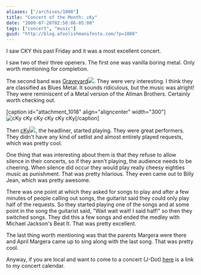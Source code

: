 ```yaml
---
aliases: ["/archives/1008"]
title: "Concert of the Month: cKy"
date: "2009-07-28T02:50:06-05:00"
tags: ["concert", "music"]
guid: "http://blog.afoolishmanifesto.com/?p=1008"
---
```

I saw CKY this past Friday and it was a most excellent concert.

I saw two of their three openers. The first one was vanilla boring metal. Only worth mentioning for completion.

The second band was [Graveyard](http://www.amazon.com/gp/product/B000UZ4E5M?ie=UTF8&tag=afooman-20&linkCode=as2&camp=1789&creative=390957&creativeASIN=B000UZ4E5M)![](http://www.assoc-amazon.com/e/ir?t=afooman-20&l=as2&o=1&a=B000UZ4E5M). They were very interesting. I think they are classified as Blues Metal. It sounds ridiculous, but the music was alright! They were reminiscent of a Metal version of the Allman Brothers. Certainly worth checking out.

[caption id="attachment\_1018" align="aligncenter" width="300"]![cKy cKy cKy cKy cKy cKy](/wp-content/uploads/2009/07/3514135119_2164519eaf-300x225.jpg "cKy")[/caption]

Then [cKy](http://www.amazon.com/gp/redirect.html?ie=UTF8&location=http%3A%2F%2Fwww.amazon.com%2Fgp%2Fentity%2FCKY%2FB000APN5DO%3Fie%3DUTF8%26ref%255F%3Dntt%255Fmus%255Fgen%255Fpel&tag=afooman-20&linkCode=ur2&camp=1789&creative=390957)![](https://www.assoc-amazon.com/e/ir?t=afooman-20&l=ur2&o=1), the headliner, started playing. They were great performers. They didn't have any kind of setlist and almost entirely played requests, which was pretty cool.

One thing that was interesting about them is that they refuse to allow silence in their concerts, so if they aren't playing, the audience needs to be cheering. When silence did occur they would play really cheesy eighties music as punishment. That was pretty hilarious. They even came out to Billy Jean, which was pretty awesome.

There was one point at which they asked for songs to play and after a few minutes of people calling out songs, the guitarist said they could only play half of the requests. So they started playing one of the songs and at some point in the song the guitarist said, "Wait wait wait! I said half!" so then they switched songs. They did this a few songs and ended the medley with Michael Jackson's Beat It. That was pretty excellent.

The last thing worth mentioning was that the parents Margera were there and April Margera came up to sing along with the last song. That was pretty cool.

Anyway, if you are local and want to come to a concert (J-Dot) [here](http://www.google.com/calendar/embed?src=md9omuh8fkeegsvpv97q9movfo%40group.calendar.google.com&ctz=America/Chicago) is a link to my concert calendar.
